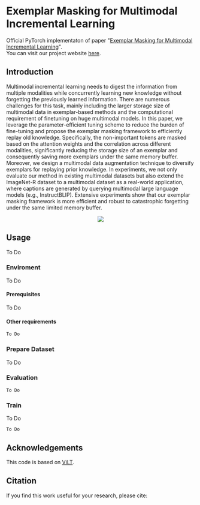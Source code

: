 # Exemplar Masking for Multimodal Incremental Learning
Official PyTorch implementaton of paper "[Exemplar Masking for Multimodal Incremental Learning](none)".  
You can visit our project website [here](https://yilunlee.github.io/Exemplar_Masking_MCIL/).

## Introduction
Multimodal incremental learning needs to digest the information from multiple modalities while concurrently learning new knowledge without forgetting the previously learned information. There are numerous challenges for this task, mainly including the larger storage size of multimodal data in exemplar-based methods and the computational requirement of finetuning on huge multimodal models. In this paper, we leverage the parameter-efficient tuning scheme to reduce the burden of fine-tuning and propose the exemplar masking framework to efficiently replay old knowledge. Specifically, the non-important tokens are masked based on the attention weights and the correlation across different modalities, significantly reducing the storage size of an exemplar and consequently saving more exemplars under the same memory buffer. Moreover, we design a multimodal data augmentation technique to diversify exemplars for replaying prior knowledge. In experiments, we not only evaluate our method in existing multimodal datasets but also extend the ImageNet-R dataset to a multimodal dataset as a real-world application, where captions are generated by querying multimodal large language models (e.g., InstructBLIP). Extensive experiments show that our exemplar masking framework is more efficient and robust to catastrophic forgetting under the same limited memory buffer.

<div align="center">
  <img src="fig/model.png"/>
</div>


## Usage
To Do
### Enviroment
To Do
#### Prerequisites
To Do
#### Other requirements
```
To Do
```

### Prepare Dataset
To Do


### Evaluation
```
To Do 
```

### Train
To Do

```
To Do

```

## Acknowledgements
This code is based on [ViLT](https://github.com/dandelin/ViLT.git).

## Citation
If you find this work useful for your research, please cite:
<!-- ```Bibtex
@inproceedings{lee2021bmvc,
 title = {Learning to Hide Residual for Boosting Image Compression},
 author = {Yi-Lun Lee and Yen-Chung Chen and Min-Yuan Tseng and Yi-Hsuan Tsai and Wei-Chen Chiu},
 booktitle = {British Machine Vision Conference (BMVC)},
 year = {2021}
}
``` -->

